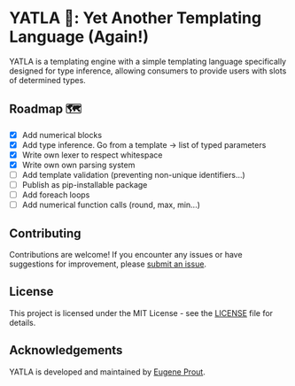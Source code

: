 # YATLA 📑: Yet Another Templating Language (Again!)

YATLA is a templating engine with a simple templating language specifically designed for type inference, allowing consumers to provide users with slots of determined types.

## Roadmap 🗺️

- [x] Add numerical blocks
- [x] Add type inference. Go from a template -> list of typed parameters
- [x] Write own lexer to respect whitespace
- [x] Write own own parsing system
- [ ] Add template validation (preventing non-unique identifiers...)
- [ ] Publish as pip-installable package
- [ ] Add foreach loops
- [ ] Add numerical function calls (round, max, min...)

## Contributing

Contributions are welcome! If you encounter any issues or have suggestions for improvement, please [submit an issue](https://github.com/eugene-prout/yatla/issues).

## License

This project is licensed under the MIT License - see the [LICENSE](/LICENSE) file for details.

## Acknowledgements

YATLA is developed and maintained by [Eugene Prout](https://www.prout.tech).
